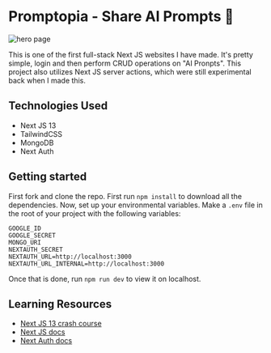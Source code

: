 # Promptopia - Share AI Prompts 🤖

![hero page](https://github.com/anav5704/promptopia-next-13/blob/main/docs/promptopia.png)

This is one of the first full-stack Next JS websites I have made. It's pretty simple, login and then perform CRUD operations on "AI Pronpts". This project also utilizes Next JS server actions, which were still experimental back when I made this.

## Technologies Used
- Next JS 13
- TailwindCSS
- MongoDB
- Next Auth

## Getting started

First fork and clone the repo. First run ```npm install``` to download all the dependencies. Now, set up your environmental variables. Make a ```.env``` file in the root of your project with the following variables:

```
GOOGLE_ID
GOOGLE_SECRET
MONGO_URI
NEXTAUTH_SECRET
NEXTAUTH_URL=http://localhost:3000
NEXTAUTH_URL_INTERNAL=http://localhost:3000
```

Once that is done, run ```npm run dev``` to view it on localhost.

## Learning Resources

- [Next JS 13 crash course](https://www.youtube.com/watch?v=wm5gMKuwSYk)
- [Next JS docs](https://nextjs.org/)
- [Next Auth docs](https://next-auth.js.org/)



